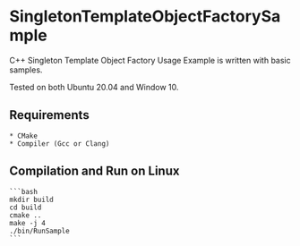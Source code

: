 # SingletonTemplateObjectFactorySample

C++ Singleton Template Object Factory Usage Example is written with basic samples.

Tested on both Ubuntu 20.04 and Window 10.

## Requirements
    * CMake
    * Compiler (Gcc or Clang)

## Compilation and Run on Linux
    ```bash
    mkdir build
    cd build
    cmake ..
    make -j 4
    ./bin/RunSample
    ```